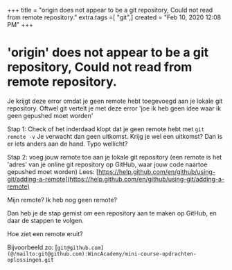 +++
title = "origin does not appear to be a git repository, Could not read from remote repository."
extra.tags =[ "git",]
created = "Feb 10, 2020 12:08 PM"
+++
# 'origin' does not appear to be a git repository, Could not read from remote repository.


Je krijgt deze error omdat je geen remote hebt toegevoegd aan je lokale git repository. Oftwel git vertelt je met deze error 'joe ik heb geen idee waar ik geen gepushed moet worden' 

Stap 1: Check of het inderdaad klopt dat je geen remote hebt met `git remote -v` 
Je verwacht dan geen uitkomst. Krijg je wel een uitkomst? Dan is er iets anders aan de hand. 
Typo wellicht?

Stap 2: voeg jouw remote toe aan je lokale git repository (een remote is het 'adres' van je online git repository op GitHub, waar jouw code naartoe gepushed moet worden) 
Lees: [https://help.github.com/en/github/using-git/adding-a-remote](https://help.github.com/en/github/using-git/adding-a-remote) 

Mijn remote? Ik heb nog geen remote? 

Dan heb je de stap gemist om een repository aan te maken op GitHub, en daar de stappen te volgen. 

Hoe ziet een remote eruit?

Bijvoorbeeld zo: [`git@github.com](@/mailto:git@github.com):WincAcademy/mini-course-opdrachten-oplossingen.git`